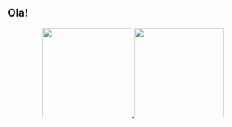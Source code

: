 ## Ola!
<div align="center">
  <a href="https://github.com/felipesimao1">
  <img height="180em" src="https://github-readme-stats.vercel.app/api?username=felipesimao1&show_icons=true&theme=dark&include_all_commits=true&count_private=true"/>
  <img height="180em" src="https://github-readme-stats.vercel.app/api/top-langs/?username=felipesimao1&layout=compact&langs_count=7&theme=dark"/>
</div>


